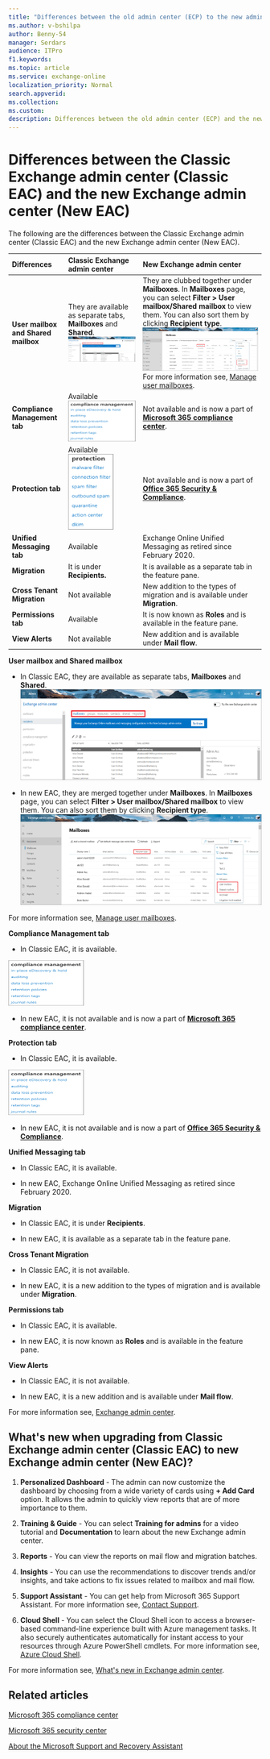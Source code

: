```yaml
---
title: "Differences between the old admin center (ECP) to the new admin center (EAC)"
ms.author: v-bshilpa
author: Benny-54
manager: Serdars
audience: ITPro
f1.keywords:
ms.topic: article
ms.service: exchange-online
localization_priority: Normal
search.appverid:
ms.collection:
ms.custom:
description: Differences between the old admin center (ECP) and the new admin center (EAC).
---
```


# Differences between the Classic Exchange admin center (Classic EAC) and the new Exchange admin center (New EAC)

The following are the differences between the Classic Exchange admin center (Classic EAC) and the new Exchange admin center (New EAC).

|**Differences**|**Classic Exchange admin center**|**New Exchange admin center**|
|:-----|:-----|:-----|
|**User mailbox and Shared mailbox**|They are available as separate tabs, **Mailboxes** and **Shared**. ![Classic EAC mailbox tab](media/classic-eac.png)|They are clubbed together under **Mailboxes**. In **Mailboxes** page, you can select **Filter > User mailbox/Shared mailbox** to view them. You can also sort them by clicking **Recipient type**. ![Mailboxes](media/um-sm.png) For more information see, [Manage user mailboxes](https://docs.microsoft.com/exchange/recipients-in-exchange-online/manage-user-mailboxes/manage-user-mailboxes).|
|**Compliance Management tab**|Available ![Compliance Management tab](media/compliance-management-tab.png)|Not available and is now a part of [**Microsoft 365 compliance center**](https://df.compliance.microsoft.com/homepage).|
|**Protection tab**|Available ![Protection tab](media/protection-tab.png)|Not available and is now a part of [**Office 365 Security & Compliance**](https://df.protection.office.com/homepage).|
|**Unified Messaging tab**|Available|Exchange Online Unified Messaging as retired since February 2020. |
|**Migration**|It is under **Recipients.**|It is available as a separate tab in the feature pane.|
|**Cross Tenant Migration**|Not available|New addition to the types of migration and is available under **Migration**.|
|**Permissions tab**|Available|It is now known as **Roles** and is available in the feature pane.|
|**View Alerts**|Not available|New addition and is available under **Mail flow**.|

**User mailbox and Shared mailbox**

 - In Classic EAC, they are available as separate tabs, **Mailboxes** and **Shared**. ![Classic EAC mailbox tab](media/classic-eac.png)
 
 - In new EAC, they are merged together under **Mailboxes**. In **Mailboxes** page, you can select **Filter > User mailbox/Shared mailbox** to view them. You can also sort them by clicking **Recipient type**. ![Mailboxes](media/um-sm.png)

For more information see, [Manage user mailboxes](https://docs.microsoft.com/exchange/recipients-in-exchange-online/manage-user-mailboxes/manage-user-mailboxes).
 
**Compliance Management tab**

 - In Classic EAC, it is available. 
 
 ![Compliance Management tab](media/compliance-management-tab.png)
 
 - In new EAC, it is not available and is now a part of [**Microsoft 365 compliance center**](https://df.compliance.microsoft.com/homepage).
 
**Protection tab**

 - In Classic EAC, it is available. 
 
 ![Compliance Management tab](media/compliance-management-tab.png)
 
 - In new EAC, it is not available and is now a part of [**Office 365 Security & Compliance**](https://df.protection.office.com/homepage).

**Unified Messaging tab**

 - In Classic EAC, it is available.
 
 - In new EAC, Exchange Online Unified Messaging as retired since February 2020.
 
**Migration**

- In Classic EAC, it is under **Recipients**.

- In new EAC, it is available as a separate tab in the feature pane.

**Cross Tenant Migration**

- In Classic EAC, it is not available.

- In new EAC, it is a new addition to the types of migration and is available under **Migration**.

**Permissions tab**

 - In Classic EAC, it is available.
 
 - In new EAC, it is now known as **Roles** and is available in the feature pane.
 
**View Alerts**

 - In Classic EAC, it is not available.
 
 - In new EAC, it is a new addition and is available under **Mail flow**.
 
For more information see, [Exchange admin center](https://docs.microsoft.com/exchange/exchange-admin-center).

## What's new when upgrading from Classic Exchange admin center (Classic EAC) to new Exchange admin center (New EAC)?

1. **Personalized Dashboard** - The admin can now customize the dashboard by choosing from a wide variety of cards using **+ Add Card** option. It allows the admin to quickly view reports that are of more importance to them. 

2. **Training & Guide** - You can select **Training for admins** for a video tutorial and **Documentation** to learn about the new Exchange admin center.

3. **Reports** - You can view the reports on mail flow and migration batches.

4. **Insights** - You can use the recommendations to discover trends and/or insights, and take actions to fix issues related to mailbox and mail flow.

5. **Support Assistant** - You can get help from Microsoft 365 Support Assistant. For more information see, [Contact Support](https://docs.microsoft.com/microsoft-365/admin/contact-support-for-business-products?view=o365-worldwide&preserve-view=true).

6. **Cloud Shell** - You can select the Cloud Shell icon to access a browser-based command-line experience built with Azure management tasks. It also securely authenticates automatically for instant access to your resources through Azure PowerShell cmdlets. For more information see, [Azure Cloud Shell](https://docs.microsoft.com/azure/cloud-shell/overview?view=azps-4.8.0&preserve-view=true).

For more information see, [What's new in Exchange admin center](https://docs.microsoft.com/exchange/whats-new).

## Related articles

[Microsoft 365 compliance center](https://docs.microsoft.com/microsoft-365/compliance/microsoft-365-compliance-center?view=o365-worldwide&preserve-view=true)

[Microsoft 365 security center](https://docs.microsoft.com/microsoft-365/security/mtp/overview-security-center?view=o365-worldwide&preserve-view=true)

[About the Microsoft Support and Recovery Assistant](https://support.microsoft.com/office/about-the-microsoft-support-and-recovery-assistant-e90bb691-c2a7-4697-a94f-88836856c72f)

